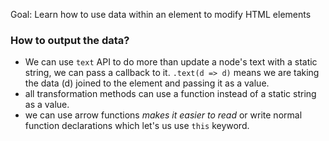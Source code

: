 Goal: Learn how to use data within an element to modify HTML elements

### How to output the data?
- We can use `text` API to do more than update a node's text with a static string, we can pass a callback to it. 
`.text(d => d)` means we are taking the data (d) joined to the element and passing it as a value.
- all transformation methods can use a function instead of a static string as a value. 
- we can use arrow functions *makes it easier to read* or write normal function declarations which let's us use `this` keyword. 
